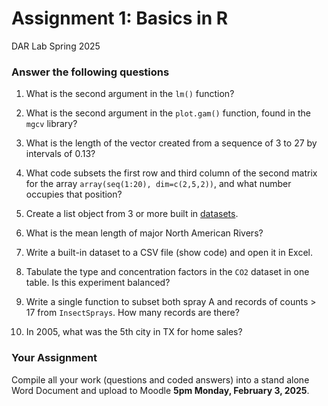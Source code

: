 Assignment 1: Basics in R
================
DAR Lab
Spring 2025

### Answer the following questions

1.  What is the second argument in the `lm()` function?

2.  What is the second argument in the `plot.gam()` function, found in
    the `mgcv` library?

3.  What is the length of the vector created from a sequence of 3 to 27
    by intervals of 0.13?

4.  What code subsets the first row and third column of the second
    matrix for the array `array(seq(1:20), dim=c(2,5,2))`, and what
    number occupies that position?

5.  Create a list object from 3 or more built in
    [datasets](https://vincentarelbundock.github.io/Rdatasets/datasets.html).

6.  What is the mean length of major North American Rivers?

7.  Write a built-in dataset to a CSV file (show code) and open it in
    Excel.

8.  Tabulate the type and concentration factors in the `CO2` dataset in
    one table. Is this experiment balanced?

9.  Write a single function to subset both spray A and records of counts
    $>$ 17 from `InsectSprays`. How many records are there?

10. In 2005, what was the 5th city in TX for home sales?

### Your Assignment

Compile all your work (questions and coded answers) into a stand alone
Word Document and upload to Moodle **5pm Monday, February 3, 2025**.
